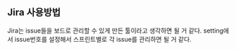 ## Jira 사용방법

Jira는 issue들을 보드로 관리할 수 있게 만든 툴이라고 생각하면 될 거 같다.
setting에서 issue번호를 설정해서 스프린트별로 각 issue를 관리하면 될 거 같다.
